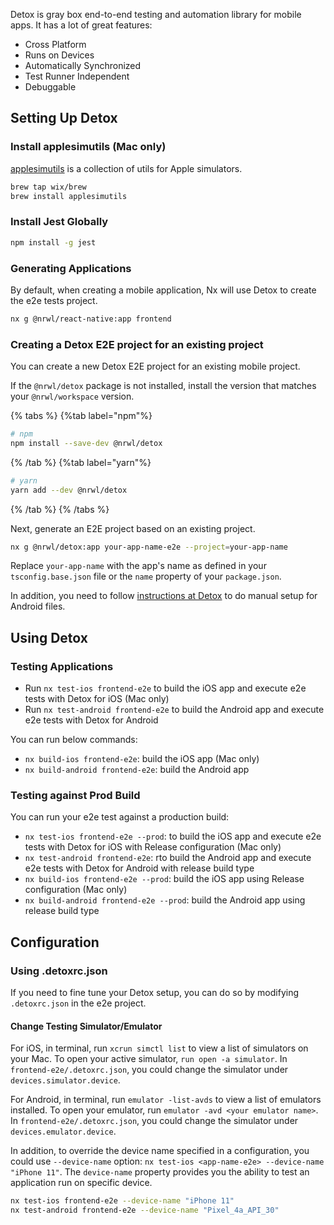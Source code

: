 Detox is gray box end-to-end testing and automation library for mobile apps. It has a lot of great features:

- Cross Platform
- Runs on Devices
- Automatically Synchronized
- Test Runner Independent
- Debuggable

## Setting Up Detox

### Install applesimutils (Mac only)

[applesimutils](https://github.com/wix/AppleSimulatorUtils) is a collection of utils for Apple simulators.

```sh
brew tap wix/brew
brew install applesimutils
```

### Install Jest Globally

```sh
npm install -g jest
```

### Generating Applications

By default, when creating a mobile application, Nx will use Detox to create the e2e tests project.

```bash
nx g @nrwl/react-native:app frontend
```

### Creating a Detox E2E project for an existing project

You can create a new Detox E2E project for an existing mobile project.

If the `@nrwl/detox` package is not installed, install the version that matches your `@nrwl/workspace` version.

{% tabs %}
{%tab label="npm"%}

```sh
# npm
npm install --save-dev @nrwl/detox
```

{% /tab %}
{%tab label="yarn"%}

```sh
# yarn
yarn add --dev @nrwl/detox
```

{% /tab %}
{% /tabs %}

Next, generate an E2E project based on an existing project.

```sh
nx g @nrwl/detox:app your-app-name-e2e --project=your-app-name
```

Replace `your-app-name` with the app's name as defined in your `tsconfig.base.json` file or the `name` property of your `package.json`.

In addition, you need to follow [instructions at Detox](https://github.com/wix/Detox/blob/master/docs/Introduction.Android.md) to do manual setup for Android files.

## Using Detox

### Testing Applications

- Run `nx test-ios frontend-e2e` to build the iOS app and execute e2e tests with Detox for iOS (Mac only)
- Run `nx test-android frontend-e2e` to build the Android app and execute e2e tests with Detox for Android

You can run below commands:

- `nx build-ios frontend-e2e`: build the iOS app (Mac only)
- `nx build-android frontend-e2e`: build the Android app

### Testing against Prod Build

You can run your e2e test against a production build:

- `nx test-ios frontend-e2e --prod`: to build the iOS app and execute e2e tests with Detox for iOS with Release configuration (Mac only)
- `nx test-android frontend-e2e`: rto build the Android app and execute e2e tests with Detox for Android with release build type
- `nx build-ios frontend-e2e --prod`: build the iOS app using Release configuration (Mac only)
- `nx build-android frontend-e2e --prod`: build the Android app using release build type

## Configuration

### Using .detoxrc.json

If you need to fine tune your Detox setup, you can do so by modifying `.detoxrc.json` in the e2e project.

#### Change Testing Simulator/Emulator

For iOS, in terminal, run `xcrun simctl list` to view a list of simulators on your Mac. To open your active simulator, `run open -a simulator`. In `frontend-e2e/.detoxrc.json`, you could change the simulator under `devices.simulator.device`.

For Android, in terminal, run `emulator -list-avds` to view a list of emulators installed. To open your emulator, run `emulator -avd <your emulator name>`. In `frontend-e2e/.detoxrc.json`, you could change the simulator under `devices.emulator.device`.

In addition, to override the device name specified in a configuration, you could use `--device-name` option: `nx test-ios <app-name-e2e> --device-name "iPhone 11"`. The `device-name` property provides you the ability to test an application run on specific device.

```bash
nx test-ios frontend-e2e --device-name "iPhone 11"
nx test-android frontend-e2e --device-name "Pixel_4a_API_30"
```
